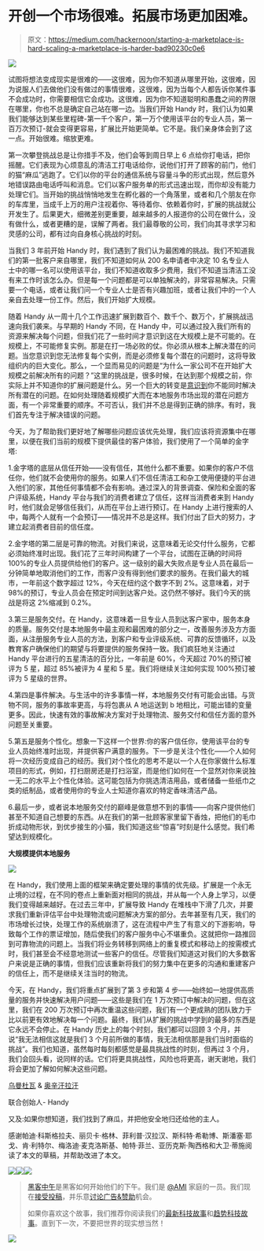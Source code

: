 # 开创一个市场很难。拓展市场更加困难。

> 原文：<https://medium.com/hackernoon/starting-a-marketplace-is-hard-scaling-a-marketplace-is-harder-bad90230c0e6>

![](img/88569712b2e23a2692a78fc41902e9fe.png)

试图将想法变成现实是很难的——这很难，因为你不知道从哪里开始，这很难，因为说服人们去做他们没有做过的事情很难，这很难，因为当每个人都告诉你某件事不会成功时，你需要相信它会成功。这很难，因为你不知道聪明和愚蠢之间的界限在哪里，你也不总是确定自己站在哪一边。当我们开始 Handy 时，我们认为如果我们能够达到某些里程碑-第一千个客户，第一万个使用该平台的专业人员，第一百万次预订-就会变得更容易，扩展比开始更简单。它不是。我们亲身体会到了这一点。开始很难。缩放更难。

第一次攀登挑战总是让你措手不及，他们会等到周日早上 6 点给你打电话，把你摇醒。它们表现为心烦意乱的清洁工打电话给你，说他们打开了顾客的前门，他们的猫“麻瓜”逃跑了。它们以你的平台的通信系统与容量斗争的形式出现，然后意外地错误路由电话呼叫和消息。它们以客户服务单的形式迅速出现，而你却没有能力处理它们。当开始的挑战悄悄地发生在孵化器的一个角落里，或者和几个朋友在你的车库里，当成千上万的用户注视着你、等待着你、依赖着你时，扩展的挑战就公开发生了。后果更大，细微差别更重要，越来越多的人报道你的公司在做什么，没有做什么，或者更糟的是，误解了两者。我们最尊敬的公司，我们向其寻求学习和灵感的公司，都有过向自身核心挑战的时刻。

当我们 3 年前开始 Handy 时，我们遇到了我们认为最困难的挑战。我们不知道我们的第一批客户来自哪里，我们不知道如何从 200 名申请者中决定 10 名专业人士中的哪一名可以使用该平台，我们不知道收取多少费用，我们不知道当清洁工没有来工作时该怎么办。但是每一个问题都是可以单独解决的，非常容易解决。只需要一个电话，或者让我们问一个专业人士是否有兴趣加班，或者让我们中的一个人亲自去处理一份工作。然后，我们开始扩大规模。

随着 Handy 从一周十几个工作迅速扩展到数百个、数千个、数万个，扩展挑战迅速向我们袭来。与早期的 Handy 不同，在 Handy 中，可以通过投入我们所有的资源来解决每个问题，但我们花了一些时间才意识到这在大规模上是不可能的。在规模上，不可能修复实例。那是在打一场必败的仗。你必须从根本上解决潜在的问题。当您意识到您无法修复每个实例，而是必须修复每个潜在的问题时，这将导致组织内的巨大变化。那么，一个显而易见的问题是“为什么一家公司不在开始扩大规模之前解决所有的问题？”这里的挑战是，很多时候，在达到那个规模之前，你实际上并不知道你的扩展问题是什么。另一个巨大的转变是[意识到](https://hackernoon.com/tagged/realization)你不能同时解决所有潜在的问题。在如何处理随着规模扩大而在本地服务市场出现的潜在问题方面，有一个非常重要的顺序。不可否认，我们并不总是得到正确的排序。有时，我们首先专注于解决错误的问题。

今天，为了帮助我们更好地了解哪些问题应该优先处理，我们应该将资源集中在哪里，以便在我们当前的规模下提供最佳的客户体验，我们使用了一个简单的金字塔:

1.金字塔的底层从信任开始——没有信任，其他什么都不重要。如果你的客户不信任你，他们就不会使用你的服务。如果人们不信任清洁工和杂工使用便捷的平台进入他们的家，其他任何事情都不会有影响。通过深入的背景调查、保险和全面的客户评级系统，Handy 平台与我们的消费者建立了信任，这样当消费者来到 Handy 时，他们就会足够信任我们，从而在平台上进行预订。在 Handy 上进行搜索的人中，每两个人就有一个会预订——情况并不总是这样。我们付出了巨大的努力，才建立起消费者目前的信任度。

2.金字塔的第二层是可靠的物流。对我们来说，这意味着无论交付什么服务，它都必须始终准时出现。我们花了三年时间构建了一个平台，试图在正确的时间将 100%的专业人员提供给他们的客户。这一级别的最大失败点是专业人员在最后一分钟简单地取消他们的工作，而客户没有得到他们要求的服务。在我们最大的城市，一年前这个数字超过 12%，今天在纽约这个数字不到 2%。这意味着，对于 98%的预订，专业人员会在预定时间到达客户处。这仍然不够好。我们今天的挑战是将这 2%缩减到 0.2%。

3.第三是服务交付。在 Handy，这意味着一旦专业人员到达客户家中，服务本身的质量。服务交付是本地服务中最主观和最困难的部分之一，改善服务涉及方方面面，从注册服务专业人员的方法，到客户和专业评级系统、可靠的反馈循环，以及教育客户确保他们的期望与将要提供的服务保持一致。我们疯狂地关注通过 Handy 平台进行的五星清洁的百分比，一年前是 60%，今天超过 70%的预订被评为 5 星，超过 85%被评为 4 星和 5 星。我们将继续关注如何实现 100%预订被评为 5 星级的世界。

4.第四是事件解决。与生活中的许多事情一样，本地服务交付有可能会出错。与货物不同，服务的事故率更高，与将包裹从 A 地运送到 b 地相比，可能出错的变量更多。因此，快速有效的事故解决方案对于处理物流、服务交付和信任方面的意外问题至关重要。

5.第五是服务个性化。想象一下这样一个世界:你的客户信任你，使用该平台的专业人员始终准时出现，并提供客户满意的服务。下一步是关注个性化——个人如何将一次经历变成自己的经历。我们对个性化的思考不是以一个人在你家做什么标准项目的形式，例如，打扫厨房还是打扫浴室，而是他们如何在一个显然对你来说独一无二的水平上个性化体验。这可能包括为你挑选清洁用品，或者储备一些纸巾之类的纸制品，或者使用你的专业人士知道你喜欢的特定香味清洁产品。

6.最后一步，或者说本地服务交付的巅峰是做意想不到的事情——向客户提供他们甚至不知道自己想要的东西。从在我们的第一批顾客家里留下香烛，把他们的毛巾折成动物形状，到优步接生的小猫，我们知道这些“惊喜”时刻是什么感觉。我们希望达到规模化。

**大规模提供本地服务**

![](img/843310de178eaae6d492f75aaa64630d.png)

在 Handy，我们使用上面的框架来确定要处理的事情的优先级。扩展是一个永无止境的过程，在不同的卷点上重新面对相同的挑战，并从每一个人身上学习，以便我们变得越来越好。在过去三年中，扩展导致 Handy 在堆栈中下滑了几次，并要求我们重新评估平台中处理物流或问题解决方案的部分。去年甚至有几天，我们的市场增长过快，处理工作的系统崩溃了，这在流程中产生了有意义的下游影响，导致每个工作的票证增加，随后使我们的客户服务中心不堪重负。这就把你一路推回到可靠物流的问题上。当我们将业务转移到网络上的重复模式和移动上的按需模式时，我们甚至会不经意地测试一些客户的信任。尽管我们知道这对我们的大多数客户来说是正确的事情，但我们应该重新将我们的努力集中在更多的沟通和重建客户的信任上，而不是继续关注当时的物流。

今天，在 Handy，我们将重点扩展到了第 3 步和第 4 步——始终如一地提供高质量的服务并快速解决用户问题——这些是我们在 1 万次预订中解决的问题，但在这里，我们在 200 万次预订中再次重温这些问题，我们有一个更成熟的团队致力于比以前更有效地解决每一个问题。最终，我们从扩展的挑战中学到的最多的东西是它永远不会停止。在 Handy 历史上的每个时刻，我们都可以回顾 3 个月，并说“我无法相信这就是我们 3 个月前所做的事情，我无法相信那是我们当时面临的挑战”。我们也知道，虽然每时每刻都感觉是最具挑战性的时刻，但再过 3 个月，我们会回头看，说同样的话。它们将更具挑战性，风险也将更高，谢天谢地，我们将会更加了解如何解决这些问题。

[乌曼杜瓦](https://medium.com/u/12bd4ddd0762?source=post_page-----bad90230c0e6--------------------------------) & [奥辛汗拉汗](https://medium.com/u/7c06d5aca2a2?source=post_page-----bad90230c0e6--------------------------------)

联合创始人- Handy

又及:如果你想知道，我们找到了麻瓜，并把他安全地归还给他的主人。

感谢帕迪·科斯格拉夫、丽贝卡·格林、菲利普·汉拉汉、斯科特·希勒博、斯潘塞·耶戈、肯·利特尔、梅洛迪·麦克洛斯基、帕特·菲兰、亚历克斯·陶西格和大卫·蒂施阅读了本文的草稿，并帮助改进了本文。

[![](img/50ef4044ecd4e250b5d50f368b775d38.png)](http://bit.ly/HackernoonFB)[![](img/979d9a46439d5aebbdcdca574e21dc81.png)](https://goo.gl/k7XYbx)[![](img/2930ba6bd2c12218fdbbf7e02c8746ff.png)](https://goo.gl/4ofytp)

> [黑客中午](http://bit.ly/Hackernoon)是黑客如何开始他们的下午。我们是 [@AMI](http://bit.ly/atAMIatAMI) 家庭的一员。我们现在[接受投稿](http://bit.ly/hackernoonsubmission)，并乐意[讨论广告&赞助](mailto:partners@amipublications.com)机会。
> 
> 如果你喜欢这个故事，我们推荐你阅读我们的[最新科技故事](http://bit.ly/hackernoonlatestt)和[趋势科技故事](https://hackernoon.com/trending)。直到下一次，不要把世界的现实想当然！

[![](img/be0ca55ba73a573dce11effb2ee80d56.png)](https://goo.gl/Ahtev1)